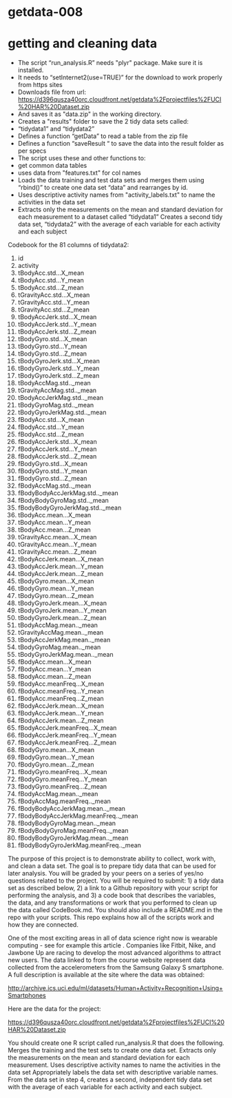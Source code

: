 getdata-008
===========

getting and cleaning data
=========================
*	The script “run_analysis.R” needs "plyr" package. Make sure it is installed.
*	It needs to  “setInternet2(use=TRUE)” for the download to work properly from https sites
*	Downloads  file  from url:  https://d396qusza40orc.cloudfront.net/getdata%2Fprojectfiles%2FUCI%20HAR%20Dataset.zip
*	And saves it as "data.zip" in the working directory.
*	Creates a "results" folder to save the 2 tidy data sets called:
*	“tidydata1” and “tidydata2”
*	Defines a function “getData”  to read a table from the zip file
*	Defines a function “saveResult “ to save the data into the result folder as per specs
*	The script uses these and other functions to:
*	get common data tables
*	uses data from "features.txt"  for col names 
*	Loads the data training and test data sets and merges them using “rbind()” to create one data set “data” and rearranges by id.
*	Uses descriptive activity names from "activity_labels.txt" to name the activities in the data set
*	Extracts only the measurements on the mean and standard deviation for each measurement to a dataset called “tidydata1”
	Creates a second tidy data set, “tidydata2” with the average of each variable for each activity and each subject

Codebook for the 81 columns of tidydata2:

1. id
2. activity
3. tBodyAcc.std...X_mean
4. tBodyAcc.std...Y_mean
5. tBodyAcc.std...Z_mean
6. tGravityAcc.std...X_mean
7. tGravityAcc.std...Y_mean
8. tGravityAcc.std...Z_mean
9. tBodyAccJerk.std...X_mean
10. tBodyAccJerk.std...Y_mean
11. tBodyAccJerk.std...Z_mean
12. tBodyGyro.std...X_mean
13. tBodyGyro.std...Y_mean
14. tBodyGyro.std...Z_mean
15. tBodyGyroJerk.std...X_mean
16. tBodyGyroJerk.std...Y_mean
17. tBodyGyroJerk.std...Z_mean
18. tBodyAccMag.std.._mean
19. tGravityAccMag.std.._mean
20. tBodyAccJerkMag.std.._mean
21. tBodyGyroMag.std.._mean
22. tBodyGyroJerkMag.std.._mean
23. fBodyAcc.std...X_mean
24. fBodyAcc.std...Y_mean
25. fBodyAcc.std...Z_mean
26. fBodyAccJerk.std...X_mean
27. fBodyAccJerk.std...Y_mean
28. fBodyAccJerk.std...Z_mean
29. fBodyGyro.std...X_mean
30. fBodyGyro.std...Y_mean
31. fBodyGyro.std...Z_mean
32. fBodyAccMag.std.._mean
33. fBodyBodyAccJerkMag.std.._mean
34. fBodyBodyGyroMag.std.._mean
35. fBodyBodyGyroJerkMag.std.._mean
36. tBodyAcc.mean...X_mean
37. tBodyAcc.mean...Y_mean
38. tBodyAcc.mean...Z_mean
39. tGravityAcc.mean...X_mean
40. tGravityAcc.mean...Y_mean
41. tGravityAcc.mean...Z_mean
42. tBodyAccJerk.mean...X_mean
43. tBodyAccJerk.mean...Y_mean
44. tBodyAccJerk.mean...Z_mean
45. tBodyGyro.mean...X_mean
46. tBodyGyro.mean...Y_mean
47. tBodyGyro.mean...Z_mean
48. tBodyGyroJerk.mean...X_mean
49. tBodyGyroJerk.mean...Y_mean
50. tBodyGyroJerk.mean...Z_mean
51. tBodyAccMag.mean.._mean
52. tGravityAccMag.mean.._mean
53. tBodyAccJerkMag.mean.._mean
54. tBodyGyroMag.mean.._mean
55. tBodyGyroJerkMag.mean.._mean
56. fBodyAcc.mean...X_mean
57. fBodyAcc.mean...Y_mean
58. fBodyAcc.mean...Z_mean
59. fBodyAcc.meanFreq...X_mean
60. fBodyAcc.meanFreq...Y_mean
61. fBodyAcc.meanFreq...Z_mean
62. fBodyAccJerk.mean...X_mean
63. fBodyAccJerk.mean...Y_mean
64. fBodyAccJerk.mean...Z_mean
65. fBodyAccJerk.meanFreq...X_mean
66. fBodyAccJerk.meanFreq...Y_mean
67. fBodyAccJerk.meanFreq...Z_mean
68. fBodyGyro.mean...X_mean
69. fBodyGyro.mean...Y_mean
70. fBodyGyro.mean...Z_mean
71. fBodyGyro.meanFreq...X_mean
72. fBodyGyro.meanFreq...Y_mean
73. fBodyGyro.meanFreq...Z_mean
74. fBodyAccMag.mean.._mean
75. fBodyAccMag.meanFreq.._mean
76. fBodyBodyAccJerkMag.mean.._mean
77. fBodyBodyAccJerkMag.meanFreq.._mean
78. fBodyBodyGyroMag.mean.._mean
79. fBodyBodyGyroMag.meanFreq.._mean
80. fBodyBodyGyroJerkMag.mean.._mean
81. fBodyBodyGyroJerkMag.meanFreq.._mean


The purpose of this project is to demonstrate ability to collect, work with, and clean a data set. The goal is to prepare tidy data that can be used for later analysis. You will be graded by your peers on a series of yes/no questions related to the project. You will be required to submit: 1) a tidy data set as described below, 2) a link to a Github repository with your script for performing the analysis, and 3) a code book that describes the variables, the data, and any transformations or work that you performed to clean up the data called CodeBook.md. You should also include a README.md in the repo with your scripts. This repo explains how all of the scripts work and how they are connected.  

One of the most exciting areas in all of data science right now is wearable computing - see for example this article . Companies like Fitbit, Nike, and Jawbone Up are racing to develop the most advanced algorithms to attract new users. The data linked to from the course website represent data collected from the accelerometers from the Samsung Galaxy S smartphone. A full description is available at the site where the data was obtained: 

http://archive.ics.uci.edu/ml/datasets/Human+Activity+Recognition+Using+Smartphones 

Here are the data for the project: 

https://d396qusza40orc.cloudfront.net/getdata%2Fprojectfiles%2FUCI%20HAR%20Dataset.zip 

 You should create one R script called run_analysis.R that does the following. 
Merges the training and the test sets to create one data set.
Extracts only the measurements on the mean and standard deviation for each measurement. 
Uses descriptive activity names to name the activities in the data set
Appropriately labels the data set with descriptive variable names. 
From the data set in step 4, creates a second, independent tidy data set with the average of each variable for each activity and each subject.
